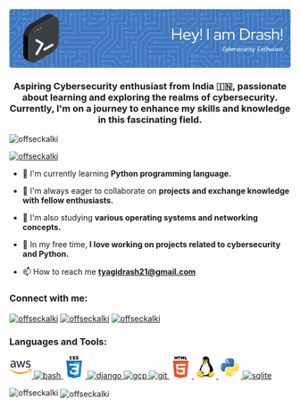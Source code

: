 <img src="https://github.com/offseckalki/offseckalki/blob/main/github-header-image.png?raw=true" alt="Alt text" width="800" align="center">

<h3 align="center">Aspiring Cybersecurity enthusiast from India 🇮🇳, passionate about learning and exploring the realms of cybersecurity.
Currently, I'm on a journey to enhance my skills and knowledge in this fascinating field.</h3>

<p align="left"> <img src="https://komarev.com/ghpvc/?username=offseckalki&label=Profile%20views&color=0e75b6&style=flat" alt="offseckalki" /> </p>

<p align="left"> <a href="https://twitter.com/offseckalki" target="blank"><img src="https://img.shields.io/twitter/follow/offseckalki?logo=twitter&style=for-the-badge" alt="offseckalki" /></a> </p>

- 🔭 I'm currently learning **Python programming language.**

- 🚀 I'm always eager to collaborate on **projects and exchange knowledge with fellow enthusiasts.**

- 🌱 I'm also studying **various operating systems and networking concepts.**

- 💼 In my free time, **I love working on projects related to cybersecurity and Python.**

- 📫 How to reach me **tyagidrash21@gmail.com**

<h3 align="left">Connect with me:</h3>
<p align="left">
<a href="https://twitter.com/offseckalki" target="blank"><img align="center" src="https://raw.githubusercontent.com/rahuldkjain/github-profile-readme-generator/master/src/images/icons/Social/twitter.svg" alt="offseckalki" height="30" width="40" /></a>
<a href="https://linkedin.com/in/offseckalki" target="blank"><img align="center" src="https://raw.githubusercontent.com/rahuldkjain/github-profile-readme-generator/master/src/images/icons/Social/linked-in-alt.svg" alt="offseckalki" height="30" width="40" /></a>
<a href="https://instagram.com/offseckalki" target="blank"><img align="center" src="https://raw.githubusercontent.com/rahuldkjain/github-profile-readme-generator/master/src/images/icons/Social/instagram.svg" alt="offseckalki" height="30" width="40" /></a>
</p>

<h3 align="left">Languages and Tools:</h3>
<p align="left"> <a href="https://aws.amazon.com" target="_blank" rel="noreferrer"> <img src="https://raw.githubusercontent.com/devicons/devicon/master/icons/amazonwebservices/amazonwebservices-original-wordmark.svg" alt="aws" width="40" height="40"/> </a> <a href="https://www.gnu.org/software/bash/" target="_blank" rel="noreferrer"> <img src="https://www.vectorlogo.zone/logos/gnu_bash/gnu_bash-icon.svg" alt="bash" width="40" height="40"/> </a> <a href="https://www.w3schools.com/css/" target="_blank" rel="noreferrer"> <img src="https://raw.githubusercontent.com/devicons/devicon/master/icons/css3/css3-original-wordmark.svg" alt="css3" width="40" height="40"/> </a> <a href="https://www.djangoproject.com/" target="_blank" rel="noreferrer"> <img src="https://cdn.worldvectorlogo.com/logos/django.svg" alt="django" width="40" height="40"/> </a> <a href="https://cloud.google.com" target="_blank" rel="noreferrer"> <img src="https://www.vectorlogo.zone/logos/google_cloud/google_cloud-icon.svg" alt="gcp" width="40" height="40"/> </a> <a href="https://git-scm.com/" target="_blank" rel="noreferrer"> <img src="https://www.vectorlogo.zone/logos/git-scm/git-scm-icon.svg" alt="git" width="40" height="40"/> </a> <a href="https://www.w3.org/html/" target="_blank" rel="noreferrer"> <img src="https://raw.githubusercontent.com/devicons/devicon/master/icons/html5/html5-original-wordmark.svg" alt="html5" width="40" height="40"/> </a> <a href="https://www.linux.org/" target="_blank" rel="noreferrer"> <img src="https://raw.githubusercontent.com/devicons/devicon/master/icons/linux/linux-original.svg" alt="linux" width="40" height="40"/> </a> <a href="https://www.python.org" target="_blank" rel="noreferrer"> <img src="https://raw.githubusercontent.com/devicons/devicon/master/icons/python/python-original.svg" alt="python" width="40" height="40"/> </a> <a href="https://www.sqlite.org/" target="_blank" rel="noreferrer"> <img src="https://www.vectorlogo.zone/logos/sqlite/sqlite-icon.svg" alt="sqlite" width="40" height="40"/> </a> </p>

<p><img align="left" src="https://github-readme-stats.vercel.app/api/top-langs?username=offseckalki&show_icons=true&locale=en&layout=compact" alt="offseckalki" /></p>

<p>&nbsp;<img align="center" src="https://github-readme-stats.vercel.app/api?username=offseckalki&show_icons=true&locale=en" alt="offseckalki" /></p>


<!---
offseckalki/offseckalki is a ✨ special ✨ repository because its `README.md` (this file) appears on your GitHub profile.
You can click the Preview link to take a look at your changes.
--->
